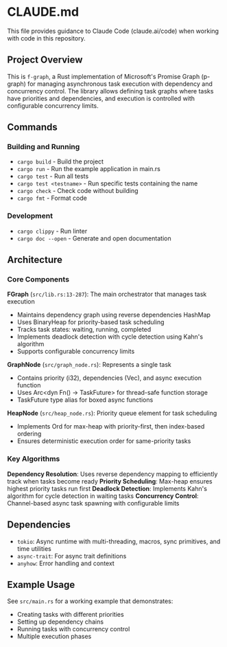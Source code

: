 # CLAUDE.md

This file provides guidance to Claude Code (claude.ai/code) when working with code in this repository.

## Project Overview

This is `f-graph`, a Rust implementation of Microsoft's Promise Graph (p-graph) for managing asynchronous task execution with dependency and concurrency control. The library allows defining task graphs where tasks have priorities and dependencies, and execution is controlled with configurable concurrency limits.

## Commands

### Building and Running
- `cargo build` - Build the project
- `cargo run` - Run the example application in main.rs
- `cargo test` - Run all tests
- `cargo test <testname>` - Run specific tests containing the name
- `cargo check` - Check code without building
- `cargo fmt` - Format code

### Development
- `cargo clippy` - Run linter
- `cargo doc --open` - Generate and open documentation

## Architecture

### Core Components

**FGraph** (`src/lib.rs:13-287`): The main orchestrator that manages task execution
- Maintains dependency graph using reverse dependencies HashMap
- Uses BinaryHeap for priority-based task scheduling
- Tracks task states: waiting, running, completed
- Implements deadlock detection with cycle detection using Kahn's algorithm
- Supports configurable concurrency limits

**GraphNode** (`src/graph_node.rs`): Represents a single task
- Contains priority (i32), dependencies (Vec<usize>), and async execution function
- Uses Arc<dyn Fn() -> TaskFuture> for thread-safe function storage
- TaskFuture type alias for boxed async functions

**HeapNode** (`src/heap_node.rs`): Priority queue element for task scheduling
- Implements Ord for max-heap with priority-first, then index-based ordering
- Ensures deterministic execution order for same-priority tasks

### Key Algorithms

**Dependency Resolution**: Uses reverse dependency mapping to efficiently track when tasks become ready
**Priority Scheduling**: Max-heap ensures highest priority tasks run first
**Deadlock Detection**: Implements Kahn's algorithm for cycle detection in waiting tasks
**Concurrency Control**: Channel-based async task spawning with configurable limits

## Dependencies

- `tokio`: Async runtime with multi-threading, macros, sync primitives, and time utilities
- `async-trait`: For async trait definitions
- `anyhow`: Error handling and context

## Example Usage

See `src/main.rs` for a working example that demonstrates:
- Creating tasks with different priorities
- Setting up dependency chains
- Running tasks with concurrency control
- Multiple execution phases